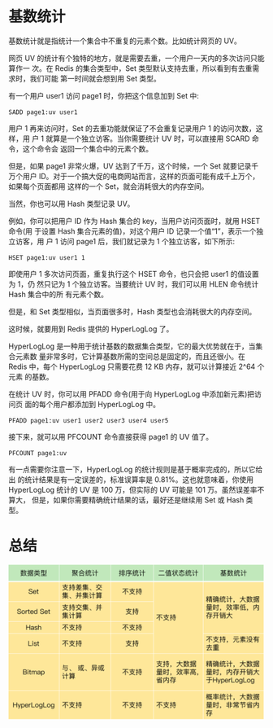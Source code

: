 # 基数统计

基数统计就是指统计一个集合中不重复的元素个数。比如统计网页的 UV。

网页 UV 的统计有个独特的地方，就是需要去重，一个用户一天内的多次访问只能算作一 次。在 Redis 的集合类型中，Set 类型默认支持去重，所以看到有去重需求时，我们可能 第一时间就会想到用 Set 类型。

有一个用户 user1 访问 page1 时，你把这个信息加到 Set 中:

```shell
SADD page1:uv user1
```

用户 1 再来访问时，Set 的去重功能就保证了不会重复记录用户 1 的访问次数，这样，用 户 1 就算是一个独立访客。当你需要统计 UV 时，可以直接用 SCARD 命令，这个命令会 返回一个集合中的元素个数。

但是，如果 page1 非常火爆，UV 达到了千万，这个时候，一个 Set 就要记录千万个用户 ID。对于一个搞大促的电商网站而言，这样的页面可能有成千上万个，如果每个页面都用 这样的一个 Set，就会消耗很大的内存空间。

当然，你也可以用 Hash 类型记录 UV。

例如，你可以把用户 ID 作为 Hash 集合的 key，当用户访问页面时，就用 HSET 命令(用 于设置 Hash 集合元素的值)，对这个用户 ID 记录一个值“1”，表示一个独立访客，用 户 1 访问 page1 后，我们就记录为 1 个独立访客，如下所示:

```shell
HSET page1:uv user1 1
```

即使用户 1 多次访问页面，重复执行这个 HSET 命令，也只会把 user1 的值设置为 1，仍 然只记为 1 个独立访客。当要统计 UV 时，我们可以用 HLEN 命令统计 Hash 集合中的所 有元素个数。

但是，和 Set 类型相似，当页面很多时，Hash 类型也会消耗很大的内存空间。

这时候，就要用到 Redis 提供的 HyperLogLog 了。

HyperLogLog 是一种用于统计基数的数据集合类型，它的最大优势就在于，当集合元素数 量非常多时，它计算基数所需的空间总是固定的，而且还很小。在 Redis 中，每个 HyperLogLog 只需要花费 12 KB 内存，就可以计算接近 2^64 个元素 的基数。

在统计 UV 时，你可以用 PFADD 命令(用于向 HyperLogLog 中添加新元素)把访问页 面的每个用户都添加到 HyperLogLog 中。

```shell
PFADD page1:uv user1 user2 user3 user4 user5
```

接下来，就可以用 PFCOUNT 命令直接获得 page1 的 UV 值了。

```shell
PFCOUNT page1:uv
```

有一点需要你注意一下，HyperLogLog 的统计规则是基于概率完成的，所以它给出 的统计结果是有一定误差的，标准误算率是 0.81%。这也就意味着，你使用HyperLogLog 统计的 UV 是 100 万，但实际的 UV 可能是 101 万。虽然误差率不算大， 但是，如果你需要精确统计结果的话，最好还是继续用 Set 或 Hash 类型。

# 总结

![img](./assets/image-20220311115439077.png)






